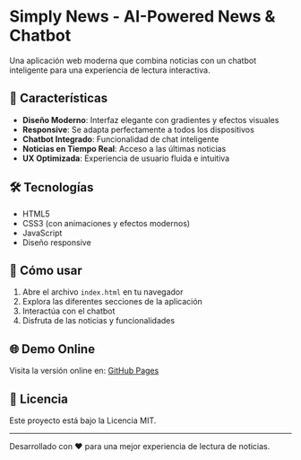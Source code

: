 # Simply News - AI-Powered News & Chatbot

Una aplicación web moderna que combina noticias con un chatbot inteligente para una experiencia de lectura interactiva.

## 🚀 Características

- **Diseño Moderno**: Interfaz elegante con gradientes y efectos visuales
- **Responsive**: Se adapta perfectamente a todos los dispositivos
- **Chatbot Integrado**: Funcionalidad de chat inteligente
- **Noticias en Tiempo Real**: Acceso a las últimas noticias
- **UX Optimizada**: Experiencia de usuario fluida e intuitiva

## 🛠️ Tecnologías

- HTML5
- CSS3 (con animaciones y efectos modernos)
- JavaScript
- Diseño responsive

## 📱 Cómo usar

1. Abre el archivo `index.html` en tu navegador
2. Explora las diferentes secciones de la aplicación
3. Interactúa con el chatbot
4. Disfruta de las noticias y funcionalidades

## 🌐 Demo Online

Visita la versión online en: [GitHub Pages](https://tu-usuario.github.io/simply-news)

## 📄 Licencia

Este proyecto está bajo la Licencia MIT.

---

Desarrollado con ❤️ para una mejor experiencia de lectura de noticias. 